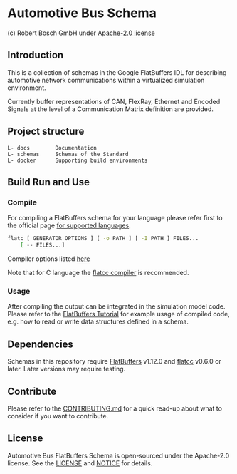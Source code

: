 <!---
  Copyright (c) 2021 for information on the respective copyright owner
  see the NOTICE file and/or the repository https://github.com/boschglobal/automotive-bus-schema

  SPDX-License-Identifier: Apache-2.0
-->

# Automotive Bus Schema
(c) Robert Bosch GmbH under [Apache-2.0 license](https://www.apache.org/licenses/LICENSE-2.0)


## Introduction
This is a collection of schemas in the Google FlatBuffers IDL for describing automotive network communications within a virtualized simulation environment.

Currently buffer representations of CAN, FlexRay, Ethernet and Encoded Signals at the level of a Communication Matrix definition are provided.


## Project structure
```
L- docs        Documentation
L- schemas     Schemas of the Standard
L- docker      Supporting build environments
```


## Build Run and Use
### Compile
For compiling a FlatBuffers schema for your language please refer first to the official page
[for supported languages](https://google.github.io/flatbuffers/flatbuffers_support.html).

```bash
flatc [ GENERATOR OPTIONS ] [ -o PATH ] [ -I PATH ] FILES...
    [ -- FILES...]
```
Compiler options listed [here](https://google.github.io/flatbuffers/flatbuffers_guide_using_schema_compiler.html)

Note that for C language the [flatcc compiler](https://google.github.io/flatbuffers/flatbuffers_guide_use_c.html) is recommended.

### Usage
After compiling the output can be integrated in the simulation model code. Please refer to the [FlatBuffers Tutorial](https://google.github.io/flatbuffers/flatbuffers_guide_tutorial.html) for example usage of compiled code, e.g. how to read or write data structures defined in a schema.

## Dependencies

Schemas in this repository require [FlatBuffers](https://github.com/google/flatbuffers) v1.12.0 and [flatcc](https://github.com/dvidelabs/flatcc) v0.6.0 or later. Later versions may require testing.

## Contribute
Please refer to the [CONTRIBUTING.md](./CONTRIBUTING.md) for a quick read-up about what to consider if you want to contribute.


## License
Automotive Bus FlatBuffers Schema is open-sourced under the Apache-2.0 license. See the [LICENSE](./LICENSE) and [NOTICE](./NOTICE) for details.
